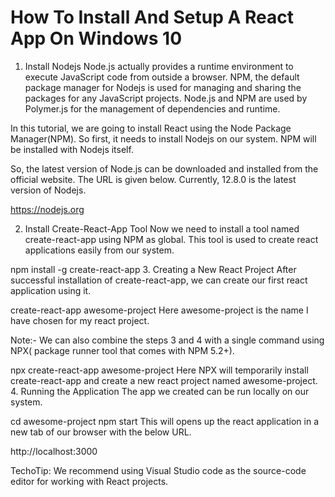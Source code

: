 # How To Install And Setup A React App On Windows 10
1. Install Nodejs
Node.js actually provides a runtime environment to execute JavaScript code from outside a browser. NPM, the default package manager for Nodejs is used for managing and sharing the packages for any JavaScript projects. Node.js and NPM are used by Polymer.js for the management of dependencies and runtime.

In this tutorial, we are going to install React using the Node Package Manager(NPM). So first, it needs to install Nodejs on our system. NPM will be installed with Nodejs itself.

So, the latest version of Node.js can be downloaded and installed from the official website. The URL is given below. Currently, 12.8.0 is the latest version of Nodejs.

https://nodejs.org

2. Install Create-React-App Tool
Now we need to install a tool named create-react-app using NPM as global. This tool is used to create react applications easily from our system.

npm install -g create-react-app
3. Creating a New React Project
After successful installation of create-react-app, we can create our first react application using it.

create-react-app awesome-project
Here awesome-project is the name I have chosen for my react project.

Note:-
We can also combine the steps 3 and 4 with a single command using NPX( package runner tool that comes with NPM 5.2+).

npx create-react-app awesome-project
Here NPX will temporarily install create-react-app and create a new react project named awesome-project.
4. Running the Application
The app we created can be run locally on our system.

cd awesome-project
npm start
This will opens up the react application in a new tab of our browser with the below URL.

http://localhost:3000


TechoTip: We recommend using Visual Studio code as the source-code editor for working with React projects.
